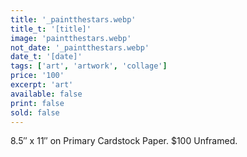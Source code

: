 ```yaml
---
title: '_paintthestars.webp'
title_t: '[title]'
image: 'paintthestars.webp'
not_date: '_paintthestars.webp'
date_t: '[date]'
tags: ['art', 'artwork', 'collage']
price: '100'
excerpt: 'art'
available: false
print: false
sold: false
---
```


8.5″ x 11″ on Primary Cardstock Paper.
\$100 Unframed.
